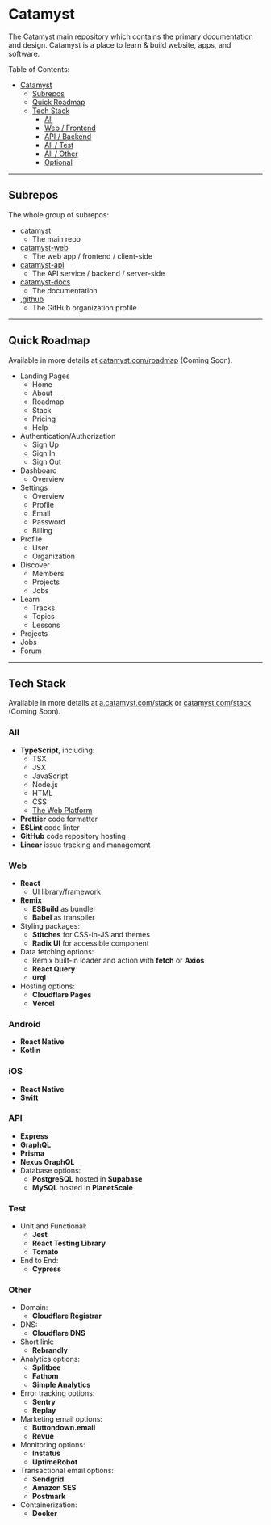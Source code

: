 # Catamyst

The Catamyst main repository which contains the primary documentation and design. Catamyst is a place to learn & build website, apps, and software.

Table of Contents:

- [Catamyst](#catamyst)
  - [Subrepos](#subrepos)
  - [Quick Roadmap](#quick-roadmap)
  - [Tech Stack](#tech-stack)
    - [All](#all)
    - [Web / Frontend](#web--frontend)
    - [API / Backend](#api--backend)
    - [All / Test](#all--test)
    - [All / Other](#all--other)
    - [Optional](#optional)

---

## Subrepos

The whole group of subrepos:

- [catamyst](https://github.com/catamyst/catamyst)
  - The main repo
- [catamyst-web](https://github.com/catamyst/catamyst-web)
  - The web app / frontend / client-side
- [catamyst-api](https://github.com/catamyst/catamyst-api)
  - The API service / backend / server-side
- [catamyst-docs](https://github.com/catamyst/catamyst-docs)
  - The documentation
- [.github](https://github.com/catamyst/.github)
  - The GitHub organization profile

---

## Quick Roadmap

Available in more details at [catamyst.com/roadmap](https://catamyst.com/roadmap) (Coming Soon).

- Landing Pages
  - Home
  - About
  - Roadmap
  - Stack
  - Pricing
  - Help
- Authentication/Authorization
  - Sign Up
  - Sign In
  - Sign Out
- Dashboard
  - Overview
- Settings
  - Overview
  - Profile
  - Email
  - Password
  - Billing
- Profile
  - User
  - Organization
- Discover
  - Members
  - Projects
  - Jobs
- Learn
  - Tracks
  - Topics
  - Lessons
- Projects
- Jobs
- Forum

---

## Tech Stack

Available in more details at [a.catamyst.com/stack](https://a.catamyst.com/stack) or [catamyst.com/stack](https://catamyst.com/stack) (Coming Soon).

### All

- **TypeScript**, including:
  - TSX
  - JSX
  - JavaScript
  - Node.js
  - HTML
  - CSS
  - [The Web Platform](https://mdn.dev)
- **Prettier** code formatter
- **ESLint** code linter
- **GitHub** code repository hosting
- **Linear** issue tracking and management

### Web

- **React**
  - UI library/framework
- **Remix**
  - **ESBuild** as bundler
  - **Babel** as transpiler
- Styling packages:
  - **Stitches** for CSS-in-JS and themes
  - **Radix UI** for accessible component
- Data fetching options:
  - Remix built-in loader and action with **fetch** or **Axios**
  - **React Query**
  - **urql**
- Hosting options:
  - **Cloudflare Pages**
  - **Vercel**

### Android

- **React Native**
- **Kotlin**

### iOS

- **React Native**
- **Swift**

### API

- **Express**
- **GraphQL**
- **Prisma**
- **Nexus GraphQL**
- Database options:
  - **PostgreSQL** hosted in **Supabase**
  - **MySQL** hosted in **PlanetScale**

### Test

- Unit and Functional:
  - **Jest**
  - **React Testing Library**
  - **Tomato**
- End to End:
  - **Cypress**

### Other

- Domain:
  - **Cloudflare Registrar**
- DNS:
  - **Cloudflare DNS**
- Short link:
  - **Rebrandly**
- Analytics options:
  - **Splitbee**
  - **Fathom**
  - **Simple Analytics**
- Error tracking options:
  - **Sentry**
  - **Replay**
- Marketing email options:
  - **Buttondown.email**
  - **Revue**
- Monitoring options:
  - **Instatus**
  - **UptimeRobot**
- Transactional email options:
  - **Sendgrid**
  - **Amazon SES**
  - **Postmark**
- Containerization:
  - **Docker**
